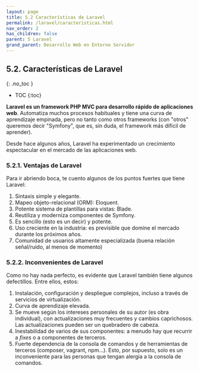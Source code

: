 ```yaml
---
layout: page
title: 5.2 Características de Laravel
permalink: /laravel/caracteristicas.html
nav_order: 2
has_children: false
parent: 5 Laravel
grand_parent: Desarrollo Web en Entorno Servidor
---
```

## 5.2. Características de Laravel
{: .no_toc }

- TOC
{:toc}

**Laravel es un framework PHP MVC para desarrollo rápido de aplicaciones web**. Automatiza muchos procesos habituales y tiene una curva de aprendizaje empinada, pero no tanto como otros frameworks (con "otros" queremos decir "Symfony", que es, sin duda, el framework más difícil de aprender).

Desde hace algunos años, Laravel ha experimentado un crecimiento espectacular en el mercado de las aplicaciones web.

### 5.2.1. Ventajas de Laravel

Para ir abriendo boca, te cuento algunos de los puntos fuertes que tiene Laravel:

1. Sintaxis simple y elegante.
2. Mapeo objeto-relacional (ORM): Eloquent.
3. Potente sistema de plantillas para vistas: Blade.
4. Reutiliza y moderniza componentes de Symfony.
5. Es sencillo (esto es un decir) y potente.
6. Uso creciente en la industria: es previsible que domine el mercado durante los próximos años.
7. Comunidad de usuarios altamente especializada (buena relación señal/ruido, al menos de momento)

### 5.2.2. Inconvenientes de Laravel

Como no hay nada perfecto, es evidente que Laravel también tiene algunos defectillos. Entre ellos, estos:

1. Instalación, configuración y despliegue complejos, incluso a través de servicios de virtualización.
2. Curva de aprendizaje elevada.
3. Se mueve según los intereses personales de su autor (es obra individual), con actualizaciones muy frecuentes y cambios caprichosos. Las actualizaciones pueden ser un quebradero de cabeza.
4. Inestabilidad de varios de sus componentes: a menudo hay que recurrir a *fixes* o a componentes de terceros.
5. Fuerte dependencia de la consola de comandos y de herramientas de terceros (composer, vagrant, npm...). Esto, por supuesto, solo es un inconveniente para las personas que tengan alergia a la consola de comandos.
